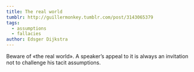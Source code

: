 ```yaml
---
title: The real world
tumblr: http://guillermonkey.tumblr.com/post/3143065379
tags:
  - assumptions
  - fallacies
author: Edsger Dijkstra
---
```


Beware of «the real world». A speaker’s appeal to it is always an invitation not to challenge his tacit assumptions.

